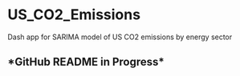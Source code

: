 # US_CO2_Emissions
Dash app for SARIMA model of US CO2 emissions by energy sector

## \*GitHub README in Progress\*
